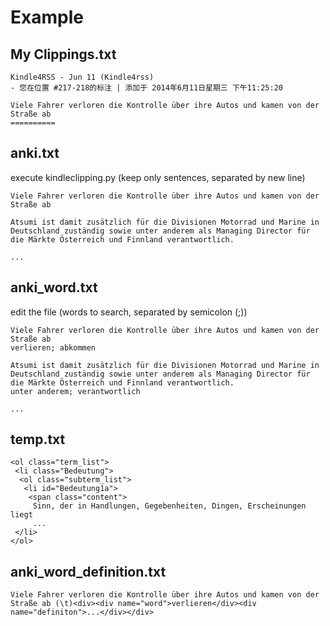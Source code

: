 Example
=======

## My Clippings.txt

	Kindle4RSS - Jun 11 (Kindle4rss)
	- 您在位置 #217-218的标注 | 添加于 2014年6月11日星期三 下午11:25:20
	
	Viele Fahrer verloren die Kontrolle über ihre Autos und kamen von der Straße ab
	==========

## anki.txt

execute kindleclipping.py (keep only sentences, separated by new line)

	Viele Fahrer verloren die Kontrolle über ihre Autos und kamen von der Straße ab
	
	Atsumi ist damit zusätzlich für die Divisionen Motorrad und Marine in Deutschland zuständig sowie unter anderem als Managing Director für die Märkte Österreich und Finnland verantwortlich.
	
	...

## anki_word.txt

edit the file (words to search, separated by semicolon (;))

	Viele Fahrer verloren die Kontrolle über ihre Autos und kamen von der Straße ab
	verlieren; abkommen
	
	Atsumi ist damit zusätzlich für die Divisionen Motorrad und Marine in Deutschland zuständig sowie unter anderem als Managing Director für die Märkte Österreich und Finnland verantwortlich.
	unter anderem; verantwortlich
	
	...

## temp.txt

	<ol class="term_list">
	 <li class="Bedeutung">
	  <ol class="subterm_list">
	   <li id="Bedeutung1a">
	    <span class="content">
	     Sinn, der in Handlungen, Gegebenheiten, Dingen, Erscheinungen liegt
	     ...
	 </li>
	</ol>


## anki\_word\_definition.txt

	Viele Fahrer verloren die Kontrolle über ihre Autos und kamen von der Straße ab	(\t)<div><div name="word">verlieren</div><div name="definiton">...</div></div>